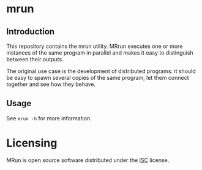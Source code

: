# mrun
## Introduction
This repository contains the mrun utility. MRrun executes one or more
instances of the same program in parallel and makes it easy to distinguish
between their outputs.

The original use case is the development of distributed programs: it should be
easy to spawn several copies of the same program, let them connect together
and see how they behave.

## Usage
See `mrun -h` for more information.

# Licensing
MRun is open source software distributed under the
[ISC](https://opensource.org/licenses/ISC) license.
